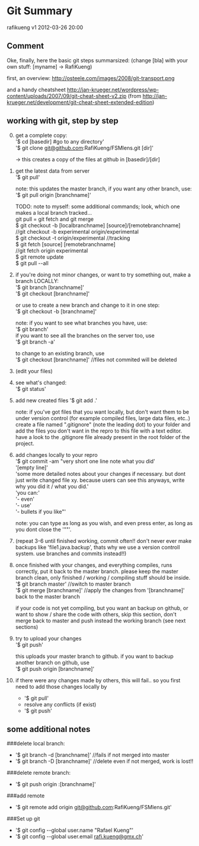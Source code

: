 Git Summary
===========

rafikueng
v1 2012-03-26 20:00


Comment
-------

Oke, finally, here the basic git steps summarsized:
(change [bla] with your own stuff: [myname] -> RafiKueng)

first, an overview:
http://osteele.com/images/2008/git-transport.png

and a handy cheatsheet
http://jan-krueger.net/wordpress/wp-content/uploads/2007/09/git-cheat-sheet-v2.zip
(from http://jan-krueger.net/development/git-cheat-sheet-extended-edition)


working with git, step by step
------------------------------

0.  get a complete copy:  
    '$ cd [basedir] #go to any directory'  
    '$ git clone git@github.com:RafiKueng/FSMlens.git [dir]'
    
    -> this creates a copy of the files at github in [basedir]/[dir]


1. get the latest data from server  
    '$ git pull'

    note: this updates the master branch, if you want any other branch, use:  
    '$ git pull origin [branchname]'

    TODO: note to myself: some additional commands; look, which one makes a local branch tracked...  
    git pull = git fetch and git merge  
    $ git checkout -b [localbranchname] [source]/[remotebranchname]  
    //git checkout -b experimental origin/experimental  
    $ git checkout -t origin/experimental //tracking  
    $ git fetch [source] [remotebranchname]  
    //git fetch origin experimental  
    $ git remote update  
    $ git pull --all


2. if you're doing not minor changes, or want to try something out, make a branch LOCALLY:  
    '$ git branch [branchname]'  
    '$ git checkout [branchname]'

    or use to create a new branch and change to it in one step:  
    '$ git checkout -b [branchname]'

    note: if you want to see what branches you have, use:  
    '$ git branch'  
    if you want to see all the branches on the server too, use  
    '$ git branch -a'

    to change to an existing branch, use  
    '$ git checkout [branchname]'  //files not commited will be deleted


3. (edit your files)


4. see what's changed:  
    '$ git status'


5. add new created files
    '$ git add .'

    note: if you've got files that you want locally, but don't want them to be under version control (for example compiled files, large data files, etc..) create a file named ".gitignore" (note the leading dot) to your folder and add the files you don't want in the repro to this file with a text editor. have a look to the .gitignore file already present in the root folder of the project.


6. add changes locally to your repro  
    '$ git commit -am "very short one line note what you did'  
    '[empty line]'  
    'some more detailed notes about your changes if necessary. but dont just write changed file xy. because users can see this anyways, write why you did it / what you did.'  
    'you can:'  
    '- even'  
    '- use'  
    '- bullets if you like"'

    note: you can type as long as you wish, and even press enter, as long as you dont close the '""'.


7. (repeat 3-6 until finished working, commit often!! don't never ever make backups like 'file1.java.backup', thats why we use a version controll system. use branches and commits instead!!)


7. once finished with your changes, and everything compiles, runs correctly, put it back to the master branch. please keep the master branch clean, only finished / working / compiling stuff should be inside.  
    '$ git branch master' //switch to master branch  
    '$ git merge [branchname]' //apply the changes from '[branchname]' back to the master branch

    if your code is not yet compiling, but you want an backup on github, or want to show / share the code with others, skip this section, don't merge back to master and push instead the working branch (see next sections)


8. try to upload your changes  
    '$ git push'

    this uploads your master branch to github. if you want to backup another branch on github, use  
    '$ git push origin [branchname]'


9. if there were any changes made by others, this will fail.. so you first need to add those changes locally by  
    * '$ git pull'
    * resolve any conflicts (if exist)
    * '$ git push'



some additional notes
---------------------

###delete local branch:
* '$ git branch -d [branchname]' //fails if not merged into master
* '$ git branch -D [branchname]' //delete even if not merged, work is lost!!

###delete remote branch:
* '$ git push origin :[branchname]'

###add remote
* '$ git remote add origin git@github.com:RafiKueng/FSMlens.git'

###Set up git
* '$ git config --global user.name "Rafael Kueng"'
* '$ git config --global user.email rafi.kueng@gmx.ch'
